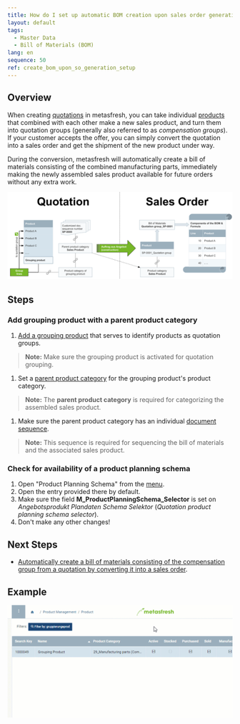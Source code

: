 ```yaml
---
title: How do I set up automatic BOM creation upon sales order generation from a quotation?
layout: default
tags:
  - Master Data
  - Bill of Materials (BOM)
lang: en
sequence: 50
ref: create_bom_upon_so_generation_setup
---
```


## Overview
When creating [quotations](Create_SalesQuotation) in metasfresh, you can take individual [products](NewProduct) that combined with each other make a new sales product, and turn them into quotation groups (generally also referred to as *compensation groups*). If your customer accepts the offer, you can simply convert the quotation into a sales order and get the shipment of the new product under way.

During the conversion, metasfresh will automatically create a bill of materials consisting of the combined manufacturing parts, immediately making the newly assembled sales product available for future orders without any extra work.

<kbd><img src="assets/BOM creation upon SO generation from quotation.png" alt="Fig.: BOM creation upon SO generation from quotation"></kbd>

## Steps

### Add grouping product with a parent product category
1. [Add a grouping product](Add_grouping_product) that serves to identify products as quotation groups.
 >**Note:** Make sure the grouping product is activated for quotation grouping.

1. Set a [parent product category](ParentProductCategory) for the grouping product's product category.
 >**Note:** The **parent product category** is required for categorizing the assembled sales product.

1. Make sure the parent product category has an individual [document sequence](Define_new_doc_sequence).
 >**Note:** This sequence is required for sequencing the bill of materials and the associated sales product.

### Check for availability of a product planning schema
1. Open "Product Planning Schema" from the [menu](Menu).
1. Open the entry provided there by default.
1. Make sure the field **M_ProductPlanningSchema_Selector** is set on *Angebotsprodukt Plandaten Schema Selektor* (*Quotation product planning schema selector*).
1. Don't make any other changes!

## Next Steps
 - [Automatically create a bill of materials consisting of the compensation group from a quotation by converting it into a sales order](Create_BOM_upon_SO_generation).

## Example
<kbd><img src="assets/Create_BOM_upon_SO_generation_setup.gif" alt="GIF: Create BOM upon SO generation (Setup)"></kbd>

